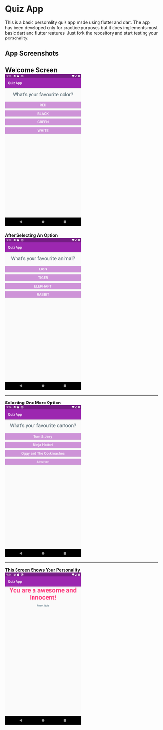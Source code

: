 # Quiz App 

This is a basic personality quiz app made using flutter and dart.
The app has been developed only for practice purposes but it does implements most basic dart and flutter features.
Just fork the repository and start testing your personality.

## App Screenshots
<b>Welcome Screen</b>
<br>
<img src="images/QuizAppSS1.png" height="500px">
<br>
-------------------------------------------------
<b>After Selecting An Option<b>
<br>
<img src="images/QuizAppSS2.png" height="500px">
<br>
 
-------------------------------------------------
<b>Selecting One More Option</b>
<br>
<img src="images/QuizAppSS3.png" height="500px">
<br>

-------------------------------------------------
<b>This Screen Shows Your Personality</b>
<br>
<img src="images/QuizAppSS4.png" height="500px">
